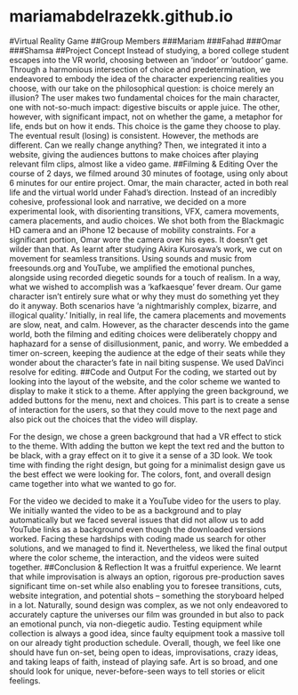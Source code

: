# mariamabdelrazekk.github.io

#Virtual Reality Game
##Group Members
###Mariam
###Fahad
###Omar
###Shamsa
##Project Concept 
Instead of studying, a bored college student escapes into the VR world, choosing between an ‘indoor’ or ‘outdoor’ game.
Through a harmonious intersection of choice and predetermination, we endeavored to embody the idea of the character experiencing
realities you choose, with our take on the philosophical question: is choice merely an illusion?
The user makes two fundamental choices for the main character, one with not-so-much impact: digestive biscuits or apple juice.
The other, however, with significant impact, not on whether the game, a metaphor for life, ends but on how it ends. This choice 
is the game they choose to play. The eventual result (losing) is consistent. However, the methods are different. Can we really change anything?
Then, we integrated it into a website, giving the audiences buttons to make choices after playing relevant film clips, almost like a video game.
##Filming & Editing
Over the course of 2 days, we filmed around 30 minutes of footage, using only about 6 minutes for our entire project. 
Omar, the main character, acted in both real life and the virtual world under Fahad’s direction. Instead of an incredibly 
cohesive, professional look and narrative, we decided on a more experimental look, with disorienting transitions, VFX, 
camera movements, camera placements, and audio choices. We shot both from the Blackmagic HD camera and an iPhone 12 because
of mobility constraints. For a significant portion, Omar wore the camera over his eyes. It doesn’t get wilder than that.
As learnt after studying Akira Kurosawa’s work, we cut on movement for seamless transitions. Using sounds and music from 
freesounds.org and YouTube, we amplified the emotional punches, alongside using recorded diegetic sounds for a touch of realism.
In a way, what we wished to accomplish was a ‘kafkaesque’ fever dream. Our game character isn’t entirely sure what or why they must
do something yet they do it anyway. Both scenarios have ‘a nightmarishly complex, bizarre, and illogical quality.’
Initially, in real life, the camera placements and movements are slow, neat, and calm. However, as the character descends into the 
game world, both the filming and editing choices were deliberately choppy and haphazard for a sense of disillusionment, panic, and 
worry. We embedded a timer on-screen, keeping the audience at the edge of their seats while they wonder about the character’s fate
in nail biting suspense.
We used DaVinci resolve for editing.
##Code and Output
For the coding, we started out by looking into the layout of the website, and the color scheme we wanted to display to make it stick
to a theme. After applying the green background, we added buttons for the menu, next and choices. This part is to create a sense of 
interaction for the users, so that they could move to the next page and also pick out the choices that the video will display. 

For the design, we chose a green background that had a VR effect to stick to the theme. WIth adding the button we kept the text
red and the button to be black, with a gray effect on it to give it a sense of a 3D look. We took time with finding the right 
design, but going for a minimalist design gave us the best effect we were looking for. The colors, font, and overall design came
together into what we wanted to go for.

For the video we decided to make it a YouTube video for the users to play. We initially wanted the video to be as
a background and to play automatically but we faced several issues that did not allow us to add YouTube links as a
background even though the downloaded versions worked. Facing these hardships with coding made us search for other 
solutions, and we managed to find it. Nevertheless, we liked the final output where the color scheme, the interaction, 
and the videos were suited together.
##Conclusion & Reflection
It was a fruitful experience. We learnt that while improvisation is always an option, rigorous pre-production saves significant 
time on-set while also enabling you to foresee transitions, cuts, website integration, and potential shots – something the storyboard 
helped in a lot. Naturally, sound design was complex, as we not only endeavored to accurately capture the universes our film was grounded
in but also to pack an emotional punch, via non-diegetic audio. Testing equipment while collection is always a good idea, since faulty 
equipment took a massive toll on our already tight production schedule. Overall, though, we feel like one should have fun on-set, being 
open to ideas, improvisations, crazy ideas, and taking leaps of faith, instead of playing safe. Art is so broad, and one should look for 
unique, never-before-seen ways to tell stories or elicit feelings.



